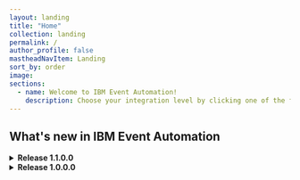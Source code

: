 ```yaml
---
layout: landing
title: "Home"
collection: landing
permalink: /
author_profile: false
mastheadNavItem: Landing
sort_by: order
image:
sections:
  - name: Welcome to IBM Event Automation!
    description: Choose your integration level by clicking one of the following links.
---
```


<div class = h2_landing><h2>What's new in IBM Event Automation</h2>

<details class="details">
  <summary><b>Release 1.1.0.0</b></summary>
  <p><a href="support/licensing/#ibm-event-automation-license-information">See license information.</a></p>
  <div class="release-info">
  <!-- Assisted by WCA@IBM -->
    <h3>Event Streams</h3>
    <h4>11.5.0 - what's new:</h4>
    <ul>
      <li>Simplified Kafka topic management with Unidirectional Topic Operator (UTO)</li>
      <li>Apicurio version updated to 2.6.2.Final</li>
      <li>Kafka version upgraded to 3.7.1</li>
      <li>Security and bug fixes</li>
    </ul>
    <h3>Event Endpoint Management</h3>
    <h4>11.3.0 - what's new:</h4>
    <ul>
      <li>Set quotas for applications to protect your clusters</li>
      <li>New roles to use with Keycloak provided by IBM Cloud Pak for Integration</li>
      <li>Hostname verification is now enabled by default</li>
      <li>Support for IBM z13 (s390x) is removed</li>
      <li>Security and bug fixes</li>
    </ul>
    <h3>Event Processing</h3>
    <h4>1.2.0 - what's new:</h4>
    <ul>
      <li>Map key and headers into properties</li>
      <li>Flink version updated to 1.19.1</li>
      <li>Updates to supported Kubernetes versions</li>
      <li>Support for IBM z13 (s390x) is removed</li>
      <li>Security and bug fixes</li>
    </ul>
  </div>
</details>

<details class=details>
  <summary><b>Release 1.0.0.0</b></summary>
  <p><a href="support/licensing/#ibm-event-automation-license-information">See license information.</a></p>
  <div class="release-info">
  <!-- Assisted by WCA@IBM -->
    <h3>Event Streams</h3>
    <h4>11.4.0 - what's new:</h4>
    <ul>
      <li>IBM support for MongoDB source and the MongoDB sink connector</li>
      <li>Support for Red Hat OpenShift Container Platform 4.16</li>
      <li>OpenShift only: Monitoring dashboard is now supported with all authentication mechanisms</li>
      <li>Kafka version upgraded to 3.7.0</li>
      <li>Apicurio version updated to 2.5.11</li>
      <li>Updates to supported Kubernetes versions</li>
      <li>Support for IBM Power8 systems (ppc64le) is removed</li>
      <li>Support for IBM z13 (s390x) is removed</li>
      <li>Security and bug fixes</li>
    </ul>
    <h4>11.3.2 - what's new:</h4>
    <ul>
      <li>IBM Support for the Amazon S3 sink connector</li>
      <li>IBM Support for the FilePulse connector</li>
      <li>IBM Support for additional databases when using the JDBC sink connector</li>
      <li>Support for Red Hat OpenShift Container Platform 4.15</li>
      <li>Support for Kubernetes 1.29</li>
      <li>Apicurio version updated to 2.5.10.Final</li>
      <li>Security and bug fixes</li>
    </ul>
    <h4>11.3.1 - what's new:</h4>
    <ul>
      <li>Support for MQ message descriptor in the IBM MQ sink connector v2</li>
      <li>IBM support for Oracle (Debezium) source connector</li>
      <li>Share your topics with Event Endpoint Management</li>
      <li>Kafka version upgraded to 3.6.1</li>
      <li>Apicurio version updated to 2.5.8.Final</li>
      <li>Security and bug fixes</li>
    </ul>
    <h4>11.3.0 - what's new:</h4>
    <ul>
      <li>IBM supported JDBC sink connector</li>
      <li>Event Streams UI authentication with Keycloak</li>
      <li>Removal of RunAs authorizer</li>
      <li>Apicurio version updated to 2.5.0.Final</li>
      <li>Enhanced security with TLS 1.3</li>
      <li>Providing external CA certificates for overrides</li>
      <li>Audit trail for Kafka</li>
      <li>Removal of Grafana provided by IBM Cloud Pak foundational services</li>
      <li>Support for Red Hat OpenShift Container Platform 4.14</li>
      <li>Security and bug fixes</li>
    </ul>
    <h4>11.2.5 - what's new:</h4>
    <ul>
      <li>Back up and restore your Event Streams static configurations</li>
      <li>Apicurio version updated to 2.4.12.Final</li>
      <li>Security and bug fixes</li>
    </ul>
    <h4>11.2.4 - what's new:</h4>
    <ul>
      <li>Additional IBM supported connectors: IBM MQ connectors v2</li>
      <li>Apicurio version updated to 2.4.7</li>
      <li>Support for Kubernetes 1.28</li>
      <li>Security and bug fixes</li>
    </ul>
    <h4>11.2.3 - what's new:</h4>
    <ul>
      <li>Kafka version upgraded to 3.5.1</li>
      <li>IBM support for JDBC sink connector</li>
      <li>Security and bug fixes</li>
    </ul>
    <h4>11.2.2 - what's new:</h4>
    <ul>
      <li>Add your connectors with kaniko builder</li>
      <li>Security and bug fixes</li>
    </ul>
    <h4>11.2.1 - what's new:</h4>
    <ul>
      <li>Apicurio version updated to 2.4.3</li>
      <li>Updated resource requirements in production samples</li>
      <li>Support for Kubernetes 1.27</li>
      <li>Security and bug fixes</li>
    </ul>
    <h4>11.2.0 - what's new:</h4>
    <ul>
      <li>Support for other Kubernetes platforms in addition to Red Hat OpenShift</li>
      <li>IBM Cloud Pak foundational services is optional on Red Hat OpenShift Container Platform</li>
      <li>Requirement for setting license ID</li>
      <li>Support for StrimziPodSets</li>
      <li>Support for jmxtrans removed</li>
      <li>Security and bug fixes</li>
      <li>CASE bundle version is 3.2.0</li>
    </ul>
    <h3>Event Endpoint Management</h3>
    <h4>11.2.3 - what's new:</h4>
    <ul>
      <li>New security controls for the Event Gateway</li>
      <li>Security and bug fixes</li>
    </ul>
    <h4>11.2.2 - what's new:</h4>
    <ul>
      <li>Security and bug fixes</li>
    </ul>
    <h4>11.2.1 - what's new:</h4>
    <ul>
      <li>Authenticate with Keycloak provided by IBM Cloud Pak for Integration</li>
      <li>Support for JSON schemas</li>
      <li>Changes to the backup label</li>
      <li>Explaining multi-form management</li>
      <li>Security and bug fixes</li>
    </ul>
    <h4>11.2.0 - what's new:</h4>
    <ul>
      <li>Support for Red Hat OpenShift Container Platform 4.16</li>
      <li>Updates to supported Kubernetes versions</li>
      <li>Security and bug fixes</li>
    </ul>
    <h4>11.1.5 - what's new:</h4>
    <ul>
      <li>Produce events</li>
      <li>Security and bug fixes</li>
    </ul>
    <h4>11.1.4 - what's new:</h4>
    <ul>
      <li>Updates to publish options</li>
      <li>Support for Red Hat OpenShift Container Platform 4.15</li>
      <li>Support for Kubernetes 1.29</li>
      <li>Security and bug fixes</li>
    </ul>
    <h4>11.1.3 - what's new:</h4>
    <ul>
      <li>Support for Linux on IBM Z</li>
      <li>Security and bug fixes</li>
    </ul>
    <h4>11.1.2 - what's new:</h4>
    <ul>
      <li>New controls for options</li>
      <li>Support for exporting as AsyncAPI 3.0</li>
      <li>Security and bug fixes</li>
    </ul>
    <h4>11.1.1 - what's new:</h4>
    <ul>
      <li>Options for topics</li>
      <li>Approval control</li>
      <li>Security and bug fixes</li>
    </ul>
    <h4>11.1.0 - what's new:</h4>
    <ul>
      <li>Event Endpoint Management Admin API</li>
      <li>Support for IBM API Connect in non-IBM Cloud Pak for Integration deployments</li>
      <li>Support for Red Hat OpenShift Container Platform 4.14</li>
      <li>Security and bug fixes</li>
    </ul>
    <h4>11.0.5 - what's new:</h4>
    <ul>
      <li>Security and bug fixes</li>
    </ul>
    <h4>11.0.4 - what's new:</h4>
    <ul>
      <li>Support for other Kubernetes platforms in addition to Red Hat OpenShift</li>
      <li>Security and bug fixes</li>
    </ul>
    <h4>11.0.3 - what's new:</h4>
    <ul>
      <li>Catalog search</li>
      <li>Security and bug fixes</li>
    </ul>
    <h4>11.0.2 - what's new:</h4>
    <ul>
      <li>Subscription management</li>
      <li>Security and bug fixes</li>
    </ul>
    <h4>11.0.1 - what's new:</h4>
    <ul>
      <li>Security and bug fixes</li>
    </ul>
    <h4>11.0.0 - what's new:</h4>
    <ul>
      <li>Event Endpoint Management 11.0.0 simplifies how users can discover, socialize, and use events in your
        organization. This release also makes Event Endpoint Management a stand-alone capability, meaning it no longer
        requires an instance of IBM API Connect instance to be deployed.</li>
      <li>Simpler socialization with enhanced UI</li>
      <li>Integration with IBM API Connect</li>
      <li>Simpler installation</li>
      <li>Gateway groups</li>
    </ul>
    <h3>Event Processing</h3>
    <h4>1.1.9 - what's new:</h4>
    <ul>
      <li>Tree view for event properties</li>
      <li>Support for Red Hat OpenShift Container Platform 4.16</li>
      <li>Security and bug fixes</li>
    </ul>
    <h4>1.1.8 - what's new:</h4>
    <ul>
      <li>Support for events with complex array properties</li>
      <li>Event source node does not process uncommitted events from Kafka topics</li>
      <li>Flink user-defined functions (UDFs) in the exported SQL</li>
      <li>Security and bug fixes</li>
    </ul>
    <h4>1.1.7 - what's new:</h4>
    <ul>
      <li>Auto-detection of a topic message format in the event source node</li>
      <li>Processor node: Unpack arrays</li>
      <li>Enrichment node: API</li>
      <li>Support for Kubernetes 1.30</li>
      <li>Security and bug fixes</li>
    </ul>
    <h4>1.1.5 - what's new:</h4>
    <ul>
      <li>Support for Avro schemas that use a schema registry</li>
      <li>Support for Linux on IBM Z</li>
      <li>Security and bug fixes</li>
    </ul>
    <h4>1.1.4 - what's new:</h4>
    <ul>
      <li>Secure communication with Flink deployments</li>
      <li>Support for events with primitive array properties</li>
      <li>Support for Red Hat OpenShift Container Platform 4.15</li>
      <li>Support for Kubernetes 1.29</li>
      <li>Apache Flink updated to 1.18.1</li>
      <li>Security and bug fixes</li>
    </ul>
    <h4>1.1.3 - what's new:</h4>
    <ul>
      <li>Support for events with nested properties</li>
      <li>Support for ISO timestamps and timestamps with time zone</li>
      <li>Security and bug fixes</li>
    </ul>
    <h4>1.1.2 - what's new:</h4>
    <ul>
      <li>Security and bug fixes</li>
    </ul>
    <h4>1.1.1 - what's new:</h4>
    <ul>
      <li>Support for Avro binary-encoded events and epoch timestamps</li>
      <li>Support for Oracle database</li>
      <li>Security and bug fixes</li>
    </ul>
    <h4>1.1.0 - what's new:</h4>
    <ul>
      <li>Apache Flink updated to 1.18.0</li>
      <li>Support for MySQL database</li>
      <li>Reuse a time window in aggregate and top-n nodes</li>
      <li>Stale status when your flow is modified</li>
      <li>Support for Red Hat OpenShift Container Platform 4.14</li>
      <li>Security and bug fixes</li>
    </ul>
    <h4>1.0.5 - what's new:</h4>
    <ul>
      <li>Enrichment node: Database</li>
      <li>Support for other Kubernetes platforms in addition to Red Hat OpenShift</li>
      <li>Window top-n is now Top-n</li>
      <li>Top-n grouping</li>
      <li>New UI section for aggregate and top-n nodes</li>
      <li>Autosave</li>
      <li>Security and bug fixes</li>
    </ul>
    <h4>1.0.4 - what's new:</h4>
    <ul>
      <li>Additional processor node: Window top-n</li>
      <li>Security and bug fixes</li>
    </ul>
    <h4>1.0.3 - what's new:</h4>
    <ul>
      <li>Security and bug fixes</li>
    </ul>
    <h4>1.0.2 - what's new:</h4>
    <ul>
      <li>Flink version updated to 1.17.1</li>
      <li>Updates to Flink samples</li>
      <li>Security and bug fixes</li>
    </ul>
    <h4>1.0.1 - what's new:</h4>
    <ul>
      <li>Security and bug fixes</li>
    </ul>
    <h4>1.0.0 - what's new:</h4>
    <ul>
      <li>First General Availability release.</li>
    </ul>
  <!-- End of Assisted by WCA@IBM -->
  </div>
</details>
</div>

<!--
<details class=details>
  <summary><b>Release 1.0.0.0</b></summary>
  <ul>
    <li><b>Event Streams</b> 11.2.x introduces support for other Kubernetes platforms. In addition to the existing support for the Red Hat OpenShift Container Platform, you can also install on other Kubernetes platforms that support the Red Hat Universal Base Images (UBI) containers.
    <br> For more information, and a full list of new and changed features, see <a href="{{ site.url }}{{ site.baseurl }}/es/about/whats-new/" target="_blank">what’s new in Event Streams</a>.</li>
    <li><b>Event Endpoint Management</b> 11.0.x simplifies how users can discover, socialize, and use events in your organization. An enhanced UI makes Kafka topic discovery and socialization of event sources simpler. 
    <br> For more information, and a full list of new and changed features, see <a href="{{ site.url }}{{ site.baseurl }}/eem/about/whats-new/" target="_blank">what’s new in Event Endpoint Management</a>.</li>
    <li><b>Event Processing</b> 1.0.x provides a scalable, low-code, event stream processing platform that helps you transform and act on data in real time. <br><a href="{{ site.url }}{{ site.baseurl }}/ep/about/overview/" target="_blank">Find out more</a> about the first release of Event Processing.</li>
  </ul>
</details>
</div>
-->